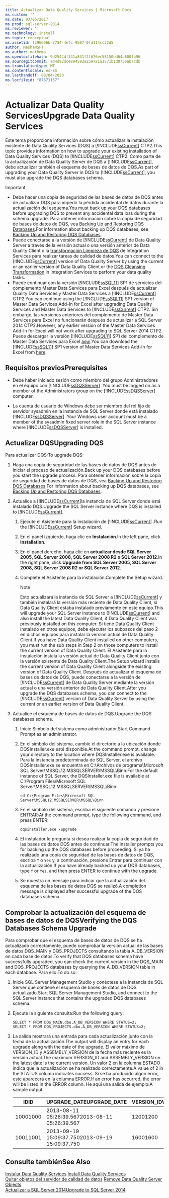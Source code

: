```yaml
---
title: Actualizar Data Quality Services | Microsoft Docs
ms.custom: ''
ms.date: 03/06/2017
ms.prod: sql-server-2014
ms.reviewer: ''
ms.technology: install
ms.topic: conceptual
ms.assetid: f396666b-7754-4efc-9507-0fd114cc32d5
author: MashaMSFT
ms.author: mathoma
ms.openlocfilehash: 9d2544df341a831f2f676ec58150ed64a800fb96
ms.sourcegitcommit: ad4d92dce894592a259721a1571b1d8736abacdb
ms.translationtype: MT
ms.contentlocale: es-ES
ms.lasthandoff: 08/04/2020
ms.locfileid: "87671157"
---
```

# <a name="upgrade-data-quality-services"></a><span data-ttu-id="17e8d-102">Actualizar Data Quality Services</span><span class="sxs-lookup"><span data-stu-id="17e8d-102">Upgrade Data Quality Services</span></span>
  <span data-ttu-id="17e8d-103">Este tema proporciona información sobre cómo actualizar la instalación existente de Data Quality Services (DQS) a [!INCLUDE[ssCurrent](../../includes/sscurrent-md.md)] CTP2.</span><span class="sxs-lookup"><span data-stu-id="17e8d-103">This topic provides information on how to upgrade your existing installation of Data Quality Services (DQS) to [!INCLUDE[ssCurrent](../../includes/sscurrent-md.md)] CTP2.</span></span> <span data-ttu-id="17e8d-104">Como parte de la actualización de Data Quality Server de DQS a [!INCLUDE[ssCurrent](../../includes/sscurrent-md.md)], debe actualizar también el esquema de bases de datos de DQS.</span><span class="sxs-lookup"><span data-stu-id="17e8d-104">As part of upgrading your Data Quality Server in DQS to [!INCLUDE[ssCurrent](../../includes/sscurrent-md.md)], you must also upgrade the DQS databases schema.</span></span>  
  
> [!IMPORTANT]
>  -   <span data-ttu-id="17e8d-105">Debe hacer una copia de seguridad de las bases de datos de DQS antes de actualizar DQS para impedir la pérdida accidental de datos durante la actualización del esquema.</span><span class="sxs-lookup"><span data-stu-id="17e8d-105">You must back up your DQS databases before upgrading DQS to prevent any accidental data loss during the schema upgrade.</span></span> <span data-ttu-id="17e8d-106">Para obtener información sobre la copia de seguridad de bases de datos de DQS, vea [Backing Up and Restoring DQS Databases](../../data-quality-services/backing-up-and-restoring-dqs-databases.md).</span><span class="sxs-lookup"><span data-stu-id="17e8d-106">For information about backing up DQS databases, see [Backing Up and Restoring DQS Databases](../../data-quality-services/backing-up-and-restoring-dqs-databases.md).</span></span>  
> -   <span data-ttu-id="17e8d-107">Puede conectarse a la versión de [!INCLUDE[ssCurrent](../../includes/sscurrent-md.md)] de Data Quality Server a través de la versión actual o una versión anterior de Data Quality Client o la [transformación Limpieza de DQS](../../integration-services/data-flow/transformations/dqs-cleansing-transformation.md) de Integration Services para realizar tareas de calidad de datos.</span><span class="sxs-lookup"><span data-stu-id="17e8d-107">You can connect to the [!INCLUDE[ssCurrent](../../includes/sscurrent-md.md)] version of Data Quality Server by using the current or an earlier version of Data Quality Client or the [DQS Cleansing Transformation](../../integration-services/data-flow/transformations/dqs-cleansing-transformation.md) in Integration Services to perform your data quality tasks.</span></span>  
> -   <span data-ttu-id="17e8d-108">Puede continuar con la versión [!INCLUDE[ssSQL11](../../includes/sssql11-md.md)] SP1 de servicios del complemento Master Data Services para Excel después de actualizar Quality Data Services y Master Data Services a [!INCLUDE[ssCurrent](../../includes/sscurrent-md.md)] CTP2.</span><span class="sxs-lookup"><span data-stu-id="17e8d-108">You can continue using the [!INCLUDE[ssSQL11](../../includes/sssql11-md.md)] SP1 version of Master Data Services Add-In for Excel after upgrading Data Quality Services and Master Data Services to [!INCLUDE[ssCurrent](../../includes/sscurrent-md.md)] CTP2.</span></span> <span data-ttu-id="17e8d-109">Sin embargo, las versiones anteriores del complemento de Master Data Services para Excel no funcionarán después de actualizar a SQL Server 2014 CTP2.</span><span class="sxs-lookup"><span data-stu-id="17e8d-109">However, any earlier version of the Master Data Services Add-In for Excel will not work after upgrading to SQL Server 2014 CTP2.</span></span> <span data-ttu-id="17e8d-110">Puede descargar la versión [!INCLUDE[ssSQL11](../../includes/sssql11-md.md)] SP1 del complemento de Master Data Services para Excel [aquí](https://go.microsoft.com/fwlink/?LinkId=328664).</span><span class="sxs-lookup"><span data-stu-id="17e8d-110">You can download the [!INCLUDE[ssSQL11](../../includes/sssql11-md.md)] SP1 version of Master Data Services Add-In for Excel from [here](https://go.microsoft.com/fwlink/?LinkId=328664).</span></span>  
  
##  <a name="prerequisites"></a><a name="Prerequisites"></a> <span data-ttu-id="17e8d-111">Requisitos previos</span><span class="sxs-lookup"><span data-stu-id="17e8d-111">Prerequisites</span></span>  
  
-   <span data-ttu-id="17e8d-112">Debe haber iniciado sesión como miembro del grupo Administradores en el equipo con [!INCLUDE[ssDQSServer](../../includes/ssdqsserver-md.md)] .</span><span class="sxs-lookup"><span data-stu-id="17e8d-112">You must be logged on as a member of the Administrators group on the [!INCLUDE[ssDQSServer](../../includes/ssdqsserver-md.md)] computer.</span></span>  
  
-   <span data-ttu-id="17e8d-113">La cuenta de usuario de Windows debe ser miembro del rol fijo de servidor sysadmin en la instancia de SQL Server donde está instalado [!INCLUDE[ssDQSServer](../../includes/ssdqsserver-md.md)] .</span><span class="sxs-lookup"><span data-stu-id="17e8d-113">Your Windows user account must be a member of the sysadmin fixed server role in the SQL Server instance where [!INCLUDE[ssDQSServer](../../includes/ssdqsserver-md.md)] is installed.</span></span>  
  
##  <a name="upgrading-dqs"></a><a name="Upgrade"></a> <span data-ttu-id="17e8d-114">Actualizar DQS</span><span class="sxs-lookup"><span data-stu-id="17e8d-114">Upgrading DQS</span></span>  
 <span data-ttu-id="17e8d-115">Para actualizar DQS:</span><span class="sxs-lookup"><span data-stu-id="17e8d-115">To upgrade DQS:</span></span>  
  
1.  <span data-ttu-id="17e8d-116">Haga una copia de seguridad de las bases de datos de DQS antes de iniciar el proceso de actualización.</span><span class="sxs-lookup"><span data-stu-id="17e8d-116">Back up your DQS databases before you start the upgrade process.</span></span> <span data-ttu-id="17e8d-117">Para obtener información sobre la copia de seguridad de bases de datos de DQS, vea [Backing Up and Restoring DQS Databases](../../data-quality-services/backing-up-and-restoring-dqs-databases.md).</span><span class="sxs-lookup"><span data-stu-id="17e8d-117">For information about backing up DQS databases, see [Backing Up and Restoring DQS Databases](../../data-quality-services/backing-up-and-restoring-dqs-databases.md).</span></span>  
  
2.  <span data-ttu-id="17e8d-118">Actualice a [!INCLUDE[ssCurrent](../../includes/sscurrent-md.md)]la instancia de SQL Server donde está instalado DQS.</span><span class="sxs-lookup"><span data-stu-id="17e8d-118">Upgrade the SQL Server instance where DQS is installed to [!INCLUDE[ssCurrent](../../includes/sscurrent-md.md)].</span></span>  
  
    1.  <span data-ttu-id="17e8d-119">Ejecute el Asistente para la instalación de [!INCLUDE[ssCurrent](../../includes/sscurrent-md.md)] .</span><span class="sxs-lookup"><span data-stu-id="17e8d-119">Run the [!INCLUDE[ssCurrent](../../includes/sscurrent-md.md)] Setup wizard.</span></span>  
  
    2.  <span data-ttu-id="17e8d-120">En el panel izquierdo, haga clic en **Instalación**.</span><span class="sxs-lookup"><span data-stu-id="17e8d-120">In the left pane, click **Installation**.</span></span>  
  
    3.  <span data-ttu-id="17e8d-121">En el panel derecho, haga clic en **actualizar desde SQL Server 2005, SQL Server 2008, SQL Server 2008 R2 o SQL Server 2012**.</span><span class="sxs-lookup"><span data-stu-id="17e8d-121">In the right pane, click **Upgrade from SQL Server 2005, SQL Server 2008, SQL Server 2008 R2 or SQL Server 2012**.</span></span>  
  
    4.  <span data-ttu-id="17e8d-122">Complete el Asistente para la instalación.</span><span class="sxs-lookup"><span data-stu-id="17e8d-122">Complete the Setup wizard.</span></span>  
  
        > [!NOTE]  
        >  <span data-ttu-id="17e8d-123">Esto actualizará la instancia de SQL Server a [!INCLUDE[ssCurrent](../../includes/sscurrent-md.md)] y también instalará la versión más reciente de Data Quality Client, si Data Quality Client estaba instalado previamente en este equipo.</span><span class="sxs-lookup"><span data-stu-id="17e8d-123">This will upgrade your SQL Server instance to [!INCLUDE[ssCurrent](../../includes/sscurrent-md.md)] and also install the latest Data Quality Client, if Data Quality Client was previously installed on this computer.</span></span> <span data-ttu-id="17e8d-124">Si tiene Data Quality Client instalado en otros equipos, debe ejecutar los subpasos del paso 2 en dichos equipos para instalar la versión actual de Data Quality Client.</span><span class="sxs-lookup"><span data-stu-id="17e8d-124">If you have Data Quality Client installed on other computers, you must run the sub steps in Step 2 on those computers to install the current version of Data Quality Client.</span></span> <span data-ttu-id="17e8d-125">El Asistente para la instalación instala la versión actual de Data Quality Client junto con la versión existente de Data Quality Client.</span><span class="sxs-lookup"><span data-stu-id="17e8d-125">The Setup wizard installs the current version of Data Quality Client alongside the existing version of Data Quality Client.</span></span> <span data-ttu-id="17e8d-126">Después de actualizar el esquema de bases de datos de DQS, puede conectarse a la versión de [!INCLUDE[ssCurrent](../../includes/sscurrent-md.md)] de Data Quality Server mediante la versión actual o una versión anterior de Data Quality Client.</span><span class="sxs-lookup"><span data-stu-id="17e8d-126">After you upgrade the DQS databases schema, you can connect to the [!INCLUDE[ssCurrent](../../includes/sscurrent-md.md)] version of Data Quality Server by using the current or an earlier version of Data Quality Client.</span></span>  
  
3.  <span data-ttu-id="17e8d-127">Actualice el esquema de bases de datos de DQS.</span><span class="sxs-lookup"><span data-stu-id="17e8d-127">Upgrade the DQS databases schema.</span></span>  
  
    1.  <span data-ttu-id="17e8d-128">Inicie Símbolo del sistema como administrador.</span><span class="sxs-lookup"><span data-stu-id="17e8d-128">Start Command Prompt as an administrator.</span></span>  
  
    2.  <span data-ttu-id="17e8d-129">En el símbolo del sistema, cambie el directorio a la ubicación donde DQSInstaller.exe esté disponible.</span><span class="sxs-lookup"><span data-stu-id="17e8d-129">At the command prompt, change your directory to the location where DQSInstaller.exe is available.</span></span> <span data-ttu-id="17e8d-130">Para la instancia predeterminada de SQL Server, el archivo DQSInstaller.exe se encuentra en C:\Archivos de programa\Microsoft SQL Server\MSSQL12.MSSQLSERVER\MSSQL\Binn:</span><span class="sxs-lookup"><span data-stu-id="17e8d-130">For the default instance of SQL Server, the DQSInstaller.exe file is available at C:\Program Files\Microsoft SQL Server\MSSQL12.MSSQLSERVER\MSSQL\Binn:</span></span>  
  
        ```  
        cd C:\Program Files\Microsoft SQL Server\MSSQL12.MSSQLSERVER\MSSQL\Binn  
        ```  
  
    3.  <span data-ttu-id="17e8d-131">En el símbolo del sistema, escriba el siguiente comando y presione ENTRAR:</span><span class="sxs-lookup"><span data-stu-id="17e8d-131">At the command prompt, type the following command, and press ENTER:</span></span>  
  
        ```  
        dqsinstaller.exe -upgrade  
        ```  
  
    4.  <span data-ttu-id="17e8d-132">El instalador le pregunta si desea realizar la copia de seguridad de las bases de datos DQS antes de continuar.</span><span class="sxs-lookup"><span data-stu-id="17e8d-132">The installer prompts you for backing up the DQS databases before proceeding.</span></span> <span data-ttu-id="17e8d-133">Si ya ha realizado una copia de seguridad de las bases de datos de DQS, escriba `Y` o `Yes` y, a continuación, presione Entrar para continuar con la actualización.</span><span class="sxs-lookup"><span data-stu-id="17e8d-133">If you have already backed up your DQS databases, type `Y` or `Yes`, and then press ENTER to continue with the upgrade.</span></span>  
  
    5.  <span data-ttu-id="17e8d-134">Se muestra un mensaje para indicar que la actualización del esquema de las bases de datos DQS se realizó.</span><span class="sxs-lookup"><span data-stu-id="17e8d-134">A completion message is displayed after successful upgrade of the DQS databases schema.</span></span>  
  
##  <a name="verifying-the-dqs-databases-schema-upgrade"></a><a name="Verify"></a> <span data-ttu-id="17e8d-135">Comprobar la actualización del esquema de bases de datos de DQS</span><span class="sxs-lookup"><span data-stu-id="17e8d-135">Verifying the DQS Databases Schema Upgrade</span></span>  
 <span data-ttu-id="17e8d-136">Para comprobar que el esquema de bases de datos de DQS se ha actualizado correctamente, puede comprobar la versión actual de las bases de datos DQS_MAIN y DQS_PROJECTS consultando la tabla A_DB_VERSION en cada base de datos.</span><span class="sxs-lookup"><span data-stu-id="17e8d-136">To verify that DQS databases schema have successfully upgraded, you can check the current version in the DQS_MAIN and DQS_PROJECTS databases by querying the A_DB_VERSION table in each database.</span></span> <span data-ttu-id="17e8d-137">Para ello:</span><span class="sxs-lookup"><span data-stu-id="17e8d-137">To do so:</span></span>  
  
1.  <span data-ttu-id="17e8d-138">Inicie SQL Server Management Studio y conéctese a la instancia de SQL Server que contiene el esquema de bases de datos de DQS actualizado.</span><span class="sxs-lookup"><span data-stu-id="17e8d-138">Start SQL Server Management Studio, and connect to the SQL Server instance that contains the upgraded DQS databases schema.</span></span>  
  
2.  <span data-ttu-id="17e8d-139">Ejecute la siguiente consulta:</span><span class="sxs-lookup"><span data-stu-id="17e8d-139">Run the following query:</span></span>  
  
    ```  
    SELECT * FROM DQS_MAIN.dbo.A_DB_VERSION WHERE STATUS=2;  
    SELECT * FROM DQS_PROJECTS.dbo.A_DB_VERSION WHERE STATUS=2;  
    ```  
  
3.  <span data-ttu-id="17e8d-140">La salida mostrará una entrada para cada actualización junto con la fecha de la actualización.</span><span class="sxs-lookup"><span data-stu-id="17e8d-140">The output will display an entry for each upgrade along with the date of the upgrade.</span></span> <span data-ttu-id="17e8d-141">El valor máximo de VERSION_ID y ASSEMBLY_VERSION de la fecha más reciente es la versión actual.</span><span class="sxs-lookup"><span data-stu-id="17e8d-141">The maximum VERSION_ID and ASSEMBLY_VERSION on the latest date is the current version.</span></span> <span data-ttu-id="17e8d-142">Un valor 2 en la columna ESTADO indica que la actualización se ha realizado correctamente.</span><span class="sxs-lookup"><span data-stu-id="17e8d-142">A value of 2 in the STATUS column indicates success.</span></span> <span data-ttu-id="17e8d-143">Si se ha producido algún error, este aparecerá en la columna ERROR.</span><span class="sxs-lookup"><span data-stu-id="17e8d-143">If an error has occurred, the error will be listed in the ERROR column.</span></span> <span data-ttu-id="17e8d-144">He aquí una salida de ejemplo:</span><span class="sxs-lookup"><span data-stu-id="17e8d-144">A sample output:</span></span>  
  
    |<span data-ttu-id="17e8d-145">ID</span><span class="sxs-lookup"><span data-stu-id="17e8d-145">ID</span></span>|<span data-ttu-id="17e8d-146">UPGRADE_DATE</span><span class="sxs-lookup"><span data-stu-id="17e8d-146">UPGRADE_DATE</span></span>|<span data-ttu-id="17e8d-147">VERSION_ID</span><span class="sxs-lookup"><span data-stu-id="17e8d-147">VERSION_ID</span></span>|<span data-ttu-id="17e8d-148">ASSEMBLY_VERSION</span><span class="sxs-lookup"><span data-stu-id="17e8d-148">ASSEMBLY_VERSION</span></span>|<span data-ttu-id="17e8d-149">USER_NAME</span><span class="sxs-lookup"><span data-stu-id="17e8d-149">USER_NAME</span></span>|<span data-ttu-id="17e8d-150">STATUS</span><span class="sxs-lookup"><span data-stu-id="17e8d-150">STATUS</span></span>|<span data-ttu-id="17e8d-151">ERROR</span><span class="sxs-lookup"><span data-stu-id="17e8d-151">ERROR</span></span>|  
    |--------|-------------------|-----------------|-----------------------|----------------|------------|-----------|  
    |<span data-ttu-id="17e8d-152">1000</span><span class="sxs-lookup"><span data-stu-id="17e8d-152">1000</span></span>|<span data-ttu-id="17e8d-153">2013-08-11 05:26:39.567</span><span class="sxs-lookup"><span data-stu-id="17e8d-153">2013-08-11 05:26:39.567</span></span>|<span data-ttu-id="17e8d-154">1200</span><span class="sxs-lookup"><span data-stu-id="17e8d-154">1200</span></span>|<span data-ttu-id="17e8d-155">11.0.3000.0</span><span class="sxs-lookup"><span data-stu-id="17e8d-155">11.0.3000.0</span></span>|\<DOMAIN\UserName>|<span data-ttu-id="17e8d-156">2</span><span class="sxs-lookup"><span data-stu-id="17e8d-156">2</span></span>||  
    |<span data-ttu-id="17e8d-157">1001</span><span class="sxs-lookup"><span data-stu-id="17e8d-157">1001</span></span>|<span data-ttu-id="17e8d-158">2013-09-19 15:09:37.750</span><span class="sxs-lookup"><span data-stu-id="17e8d-158">2013-09-19 15:09:37.750</span></span>|<span data-ttu-id="17e8d-159">1600</span><span class="sxs-lookup"><span data-stu-id="17e8d-159">1600</span></span>|<span data-ttu-id="17e8d-160">12.0.xxxx.0</span><span class="sxs-lookup"><span data-stu-id="17e8d-160">12.0.xxxx.0</span></span>|\<DOMAIN\UserName>|<span data-ttu-id="17e8d-161">2</span><span class="sxs-lookup"><span data-stu-id="17e8d-161">2</span></span>||  
  
## <a name="see-also"></a><span data-ttu-id="17e8d-162">Consulte también</span><span class="sxs-lookup"><span data-stu-id="17e8d-162">See Also</span></span>  
 <span data-ttu-id="17e8d-163">[Instalar Data Quality Services](../../data-quality-services/install-windows/install-data-quality-services.md) </span><span class="sxs-lookup"><span data-stu-id="17e8d-163">[Install Data Quality Services](../../data-quality-services/install-windows/install-data-quality-services.md) </span></span>  
 <span data-ttu-id="17e8d-164">[Quitar objetos del servidor de calidad de datos](../../sql-server/install/remove-data-quality-server-objects.md) </span><span class="sxs-lookup"><span data-stu-id="17e8d-164">[Remove Data Quality Server Objects](../../sql-server/install/remove-data-quality-server-objects.md) </span></span>  
 [<span data-ttu-id="17e8d-165">Actualizar a SQL Server 2014</span><span class="sxs-lookup"><span data-stu-id="17e8d-165">Upgrade to SQL Server 2014</span></span>](upgrade-sql-server.md)  
  
  
